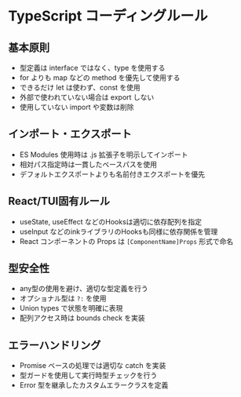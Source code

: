 # TypeScript コーディングルール

## 基本原則
- 型定義は interface ではなく、type を使用する
- for よりも map などの method を優先して使用する
- できるだけ let は使わず、const を使用
- 外部で使われていない場合は export しない
- 使用していない import や変数は削除

## インポート・エクスポート
- ES Modules 使用時は .js 拡張子を明示してインポート
- 相対パス指定時は一貫したベースパスを使用
- デフォルトエクスポートよりも名前付きエクスポートを優先

## React/TUI固有ルール
- useState, useEffect などのHooksは適切に依存配列を指定
- useInput などのinkライブラリのHooksも同様に依存関係を管理
- React コンポーネントの Props は `[ComponentName]Props` 形式で命名

## 型安全性
- any型の使用を避け、適切な型定義を行う
- オプショナル型は `?:` を使用
- Union types で状態を明確に表現
- 配列アクセス時は bounds check を実装

## エラーハンドリング
- Promise ベースの処理では適切な catch を実装
- 型ガードを使用して実行時型チェックを行う
- Error 型を継承したカスタムエラークラスを定義
